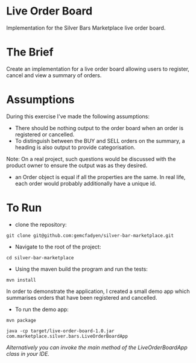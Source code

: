 # Live Order Board
Implementation for the Silver Bars Marketplace live order board.

# The Brief
Create an implementation for a live order board allowing users to register, cancel and view a summary of orders.

# Assumptions
During this exercise I've made the following assumptions:
 - There should be nothing output to the order board when an order is registered or cancelled.
 - To distinguish between the BUY and SELL orders on the summary, a heading is also output to provide categorisation.

Note: On a real project, such questions would be discussed with the product owner to ensure the output was as they desired.

 - an Order object is equal if all the properties are the same. In real life, each order would probably additionally have a unique id.

# To Run
- clone the repository:
```
git clone git@github.com:gemcfadyen/silver-bar-marketplace.git
```
- Navigate to the root of the project:
```
cd silver-bar-marketplace
```

- Using the maven build the program and run the tests:
```
mvn install
```

In order to demonstrate the application, I created a small demo app which summarises orders that have been registered and cancelled.

- To run the demo app:
```
mvn package

java -cp target/live-order-board-1.0.jar com.marketplace.silver.bars.LiveOrderBoardApp
```
_Alternatively you can invoke the main method of the LiveOrderBoardApp class in your IDE._

